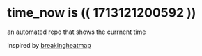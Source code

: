 # time_now is (( 1713121200592 ))

an automated repo that shows the currnent time

inspired by [breakingheatmap](https://github.com/breakingheatmap/breakingheatmap)